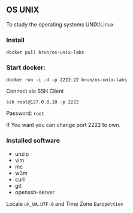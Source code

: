 ## OS UNIX

To study the operating systems UNIX/Linux

### Install

```
docker pull brun/os-unix-labs
```

### Start docker:

```
docker run -i -d -p 2222:22 brun/os-unix-labs
```

Connect via SSH Client
```
ssh root@127.0.0.10 -p 2222
```
Password: ```root```


If You want you can change port 2222 to own.

### Installed software

* unzip
* vim
* mc
* w3m
* curl
* git
* openssh-server

Locale ```uk_UA.UTF-8``` and Time Zone ```Europe\Kiev```
 
